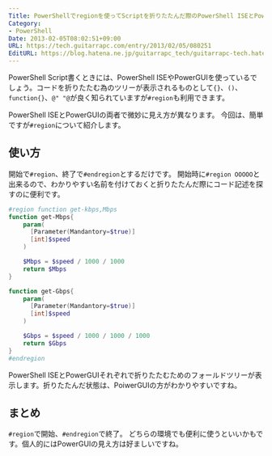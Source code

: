 ```yaml
---
Title: PowerShellでregionを使ってScriptを折りたたんだ際のPowerShell ISEとPowerGUIの見え方の違い
Category:
- PowerShell
Date: 2013-02-05T08:02:51+09:00
URL: https://tech.guitarrapc.com/entry/2013/02/05/080251
EditURL: https://blog.hatena.ne.jp/guitarrapc_tech/guitarrapc-tech.hatenablog.com/atom/entry/6802418398340412263
---
```



PowerShell Script書くときには、PowerShell ISEやPowerGUIを使っているでしょう。コードを折りたたむ為のツリーが表示されるものとして`{}`、`()`、`function{}`、`@" "@`が良く知られていますが`#region`も利用できます。

PowerShell ISEとPowerGUIの両者で微妙に見え方が異なります。 今回は、簡単ですが`#region`について紹介します。

## 使い方

開始で`#region`、終了で`#endregion`とするだけです。 開始時に`#region OOOOO`と出来るので、わかりやすい名前を付けておくと折りたたんだ際にコード記述を探すのに便利です。

```ps1
#region function get-kbps,Mbps
function get-Mbps{
    param(
      [Parameter(Mandantory=$true)]
      [int]$speed
    )

    $Mbps = $speed / 1000 / 1000
    return $Mbps
}

function get-Gbps{
    param(
      [Parameter(Mandantory=$true)]
      [int]$speed
    )

    $Gbps = $speed / 1000 / 1000 / 1000
    return $Gbps
}
#endregion
```

PowerShell ISEとPowerGUIそれぞれで折りたたむためのフォールドツリーが表示します。折りたたんだ状態は、PoiwerGUIの方がわかりやすいですね。

## まとめ

`#region`で開始、`#endregion`で終了。
どちらの環境でも便利に使うといいかもです。個人的にはPowerGUIの見え方は好ましいですね。
